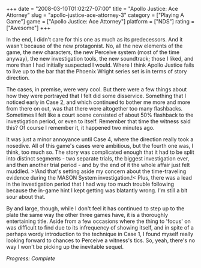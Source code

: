 +++
date = "2008-03-10T01:02:27-07:00"
title = "Apollo Justice: Ace Attorney"
slug = "apollo-justice-ace-attorney-3"
category = ["Playing A Game"]
game = ["Apollo Justice: Ace Attorney"]
platform = ["NDS"]
rating = ["Awesome"]
+++

In the end, I didn't care for this one as much as its predecessors.  And it wasn't because of the new protagonist.  No, all the new elements of the game, the new characters, the new Perceive system (most of the time anyway), the new investigation tools, the new soundtrack; those I liked, and more than I had initially suspected I would.  Where I think Apollo Justice fails to live up to the bar that the Phoenix Wright series set is in terms of story direction.

The cases, in premise, were very cool.  But there were a few things about how they were portrayed that I felt did some disservice.  Something that I noticed early in Case 2, and which continued to bother me more and more from there on out, was that there were altogether too many flashbacks.  Sometimes I felt like a court scene consisted of about 50\% flashback to the investigation period, or even to itself.  Remember that time the witness said this?  Of course I remember it, it happened two minutes ago.

It was just a minor annoyance until Case 4, where the direction really took a nosedive.  All of this game's cases were ambitious, but the fourth one was, I think, too much so.  The story was complicated enough that it had to be split into distinct segments - two separate trials, the biggest investigation ever, and then another trial period - and by the end of it the whole affair just felt muddled.  >!And that's setting aside my concern about the time-traveling evidence during the MASON System investigation.!<  Plus, there was a lead in the investigation period that I had way too much trouble following because the in-game hint I kept getting was blatantly wrong.  I'm still a bit sour about that.

By and large, though, while I don't feel it has continued to step up to the plate the same way the other three games have, it is a thoroughly entertaining title.  Aside from a few occasions where the thing to 'focus' on was difficult to find due to its infrequency of showing itself, and in spite of a perhaps wordy introduction to the technique in Case 1, I found myself really looking forward to chances to Perceive a witness's tics.  So, yeah, there's no way I won't be picking up the inevitable sequel.

<i>Progress: Complete</i>